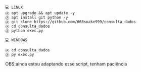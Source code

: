 
```
💻 LINUX
Ⓐ apt upgrade && apt update -y
Ⓐ apt install git python -y
Ⓐ git clone https://github.com/666snake999/consulta_dados
Ⓐ cd consulta_dados
Ⓐ python exec.py

💻 WINDOWS 

Ⓐ cd consulta_dados
Ⓐ py exec.py
```

OBS:ainda estou adaptando esse script, tenham paciência

